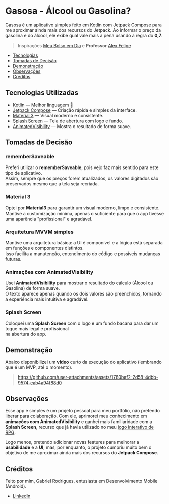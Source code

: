 # Gasosa - Álcool ou Gasolina?

Gasosa é um aplicativo simples feito em Kotlin com Jetpack Compose para me aproximar ainda mais dos recursos do Jetpack.
Ao informar o preço da gasolina e do álcool, ele exibe qual vale mais a pena usando a regra do **0,7**.
> Inspirações [Meu Bolso em Dia](https://meubolsoemdia.com.br/calculadora-alcool-gasolina) e **Professor** [Alex Felipe](https://www.youtube.com/@AlexFelipeDev)

* [Tecnologias](#tecnologias-utilizadas)
* [Tomadas de Decisão](#tomadas-de-decisão)
* [Demonstração](#demonstração)
* [Observações](#observações)
* [Créditos](#créditos)

## Tecnologias Utilizadas

* [Kotlin](https://kotlinlang.org/) — Melhor linguagem 💜
* [Jetpack Compose](https://developer.android.com/jetpack/compose) — Criação rápida e simples da interface.
* [Material 3](https://m3.material.io/) — Visual moderno e consistente.
* [Splash Screen](https://developer.android.com/develop/ui/views/launch/splash-screen) — Tela de abertura com logo e fundo.
* [AnimatedVisibility](https://developer.android.com/develop/ui/compose/animation/composables-modifiers) — Mostra o resultado de forma suave.

## Tomadas de Decisão

### rememberSaveable 
Preferi utilizar o **rememberSaveable**, pois vejo faz mais sentido para este tipo de aplicativo.  
Assim, sempre que os preços forem atualizados, os valores digitados são preservados mesmo que a tela seja recriada.

### Material 3
Optei por **Material3** para garantir um visual moderno, limpo e consistente. Mantive a customização mínima, apenas o suficiente
para que o app tivesse uma aparência "profissional" e agradável.

### Arquitetura MVVM simples
Mantive uma arquitetura básica: a UI é componível e a lógica está separada em funções e componentes distintos.  
Isso facilita a manutenção, entendimento do código e possíveis mudanças futuras.

### Animações com AnimatedVisibility
Usei **AnimatedVisibility** para mostrar o resultado do cálculo (Álcool ou Gasolina) de forma suave.  
O texto aparece apenas quando os dois valores são preenchidos, tornando a experiência mais intuitiva e agradável.

### Splash Screen
Coloquei uma **Splash Screen** com o logo e um fundo bacana para dar um toque mais legal e profissional  
na abertura do app.

## Demonstração
Abaixo disponibilizei um **vídeo** curto da execução do aplicativo (lembrando que é um MVP, até o momento).
> https://github.com/user-attachments/assets/1780baf2-2d58-4dbb-9574-eab4a94f88d0

## Observações
Esse app é simples é um projeto pessoal para meu portfólio, não pretendo liberar para colaboração.
Com ele, aprimorei meu conhecimento em **animações com AnimatedVisibility** e ganhei mais familiaridade com a **Splash Screen**,
recurso que já havia utilizado no meu [jogo interativo de RPG](https://github.com/GBLZIN/HeroForge).

Logo menos, pretendo adicionar novas features para melhorar a **usabilidade** e a **UI**, mas, por enquanto, o projeto cumpriu
muito bem o objetivo de me aproximar ainda mais dos recursos do **Jetpack Compose**.

## Créditos
Feito por mim, Gabriel Rodrigues, entusiasta em Desenvolvimento Mobile (Android).
- [LinkedIn](https://www.linkedin.com/in/gahrodrigues/)


